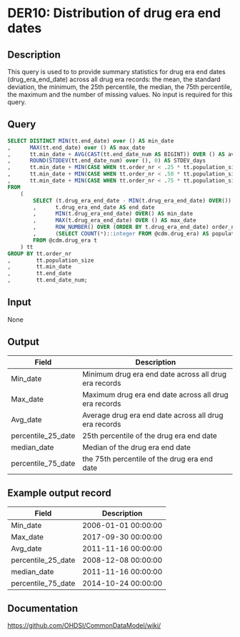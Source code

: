 <!---
Group:drug era
Name:DER10 Distribution of drug era end dates
Author:Patrick Ryan
CDM Version: 5.3
-->

# DER10: Distribution of drug era end dates

## Description
This query is used to to provide summary statistics for drug era end dates (drug_era_end_date) across all drug era records: the mean, the standard deviation, the minimum, the 25th percentile, the median, the 75th percentile, the maximum and the number of missing values. No input is required for this query.

## Query
```sql
SELECT DISTINCT MIN(tt.end_date) over () AS min_date
,      MAX(tt.end_date) over () AS max_date
,      tt.min_date + AVG(CAST(tt.end_date_num AS BIGINT)) OVER () AS avg_date
,      ROUND(STDDEV(tt.end_date_num) over (), 0) AS STDEV_days
,      tt.min_date + MIN(CASE WHEN tt.order_nr < .25 * tt.population_size THEN 9999 ELSE tt.end_date_num END) over () AS percentile_25_date
,      tt.min_date + MIN(CASE WHEN tt.order_nr < .50 * tt.population_size THEN 9999 ELSE tt.end_date_num END) over () AS median_date
,      tt.min_date + MIN(CASE WHEN tt.order_nr < .75 * tt.population_size THEN 9999 ELSE tt.end_date_num END) over () AS percentile_75_date
FROM
    (
        SELECT (t.drug_era_end_date - MIN(t.drug_era_end_date) OVER()) AS end_date_num
        ,      t.drug_era_end_date AS end_date
        ,      MIN(t.drug_era_end_date) OVER() AS min_date
        ,      MAX(t.drug_era_end_date) OVER () AS max_date
        ,      ROW_NUMBER() OVER (ORDER BY t.drug_era_end_date) order_nr
        ,      (SELECT COUNT(*)::integer FROM @cdm.drug_era) AS population_size
        FROM @cdm.drug_era t
    ) tt
GROUP BY tt.order_nr
,        tt.population_size
,        tt.min_date
,        tt.end_date
,        tt.end_date_num;

```

## Input

None

## Output

|  Field |  Description |
| --- | --- |
| Min_date | Minimum drug era end date across all drug era records |
| Max_date | Maximum drug era end date across all drug era records |
| Avg_date | Average drug era end date across all drug era records |
| percentile_25_date | 25th percentile of the drug era end date |
| median_date | Median of the drug era end date |
| percentile_75_date | the 75th percentile of the drug era end date |

## Example output record

|  Field |  Description |
| --- | --- |
| Min_date | 2006-01-01 00:00:00 |
| Max_date | 2017-09-30 00:00:00 |
| Avg_date | 2011-11-16 00:00:00 |
| percentile_25_date | 2008-12-08 00:00:00 |
| median_date | 2011-11-16 00:00:00 |
| percentile_75_date | 2014-10-24 00:00:00 |

## Documentation
https://github.com/OHDSI/CommonDataModel/wiki/
